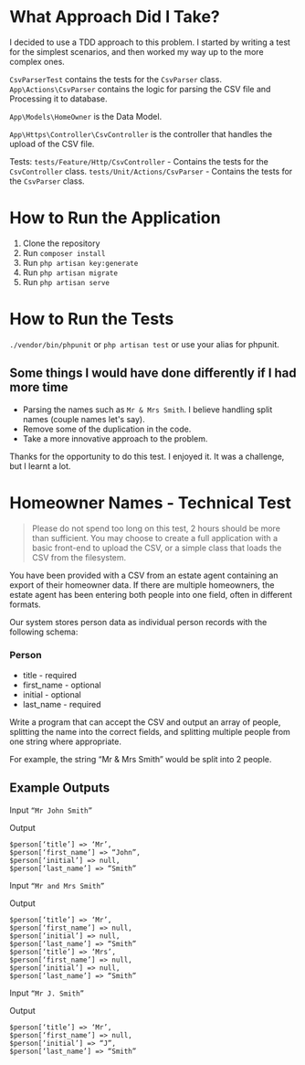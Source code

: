 # What Approach Did I Take?

I decided to use a TDD approach to this problem. I started by writing a test for the simplest scenarios, and then worked my way up to the more complex ones. 

`CsvParserTest` contains the tests for the `CsvParser` class.
`App\Actions\CsvParser` contains the logic for parsing the CSV file and Processing it to database.

`App\Models\HomeOwner` is the Data Model.

`App\Https\Controller\CsvController` is the controller that handles the upload of the CSV file.

Tests:
`tests/Feature/Http/CsvController` - Contains the tests for the `CsvController` class.
`tests/Unit/Actions/CsvParser` - Contains the tests for the `CsvParser` class.

# How to Run the Application

1. Clone the repository
2. Run `composer install`
3. Run `php artisan key:generate`
4. Run `php artisan migrate`
5. Run `php artisan serve`

# How to Run the Tests
`./vendor/bin/phpunit` or `php artisan test` or use your alias for phpunit.

## Some things I would have done differently if I had more time

- Parsing the names such as `Mr & Mrs Smith`. I believe handling split names (couple names let's say).
- Remove some of the duplication in the code.
- Take a more innovative approach to the problem.

Thanks for the opportunity to do this test. I enjoyed it. It was a challenge, but I learnt a lot.

# Homeowner Names - Technical Test

> Please do not spend too long on this test, 2 hours should be more than sufficient. You may
choose to create a full application with a basic front-end to upload the CSV, or a simple class
that loads the CSV from the filesystem.

You have been provided with a CSV from an estate agent containing an export of their
homeowner data. If there are multiple homeowners, the estate agent has been entering both
people into one field, often in different formats.

Our system stores person data as individual person records with the following schema:

### Person

- title - required
- first_name - optional
- initial - optional
- last_name - required

Write a program that can accept the CSV and output an array of people, splitting the name into
the correct fields, and splitting multiple people from one string where appropriate.

For example, the string “Mr & Mrs Smith” would be split into 2 people.

## Example Outputs

Input
`“Mr John Smith”`

Output
```
$person[‘title’] => ‘Mr’,
$person[‘first_name’] => “John”,
$person[‘initial’] => null,
$person[‘last_name’] => “Smith”
```

Input
`“Mr and Mrs Smith”`

Output
```
$person[‘title’] => ‘Mr’,
$person[‘first_name’] => null,
$person[‘initial’] => null,
$person[‘last_name’] => “Smith”
$person[‘title’] => ‘Mrs’,
$person[‘first_name’] => null,
$person[‘initial’] => null,
$person[‘last_name’] => “Smith”
```

Input
`“Mr J. Smith”`

Output
```
$person[‘title’] => ‘Mr’,
$person[‘first_name’] => null,
$person[‘initial’] => “J”,
$person[‘last_name’] => “Smith”
```
